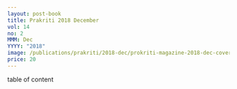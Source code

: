 ```yaml
---
layout: post-book
title: Prakriti 2018 December
vol: 14
no: 2
MMM: Dec
YYYY: "2018"
image: /publications/prakriti/2018-dec/prokriti-magazine-2018-dec-cover.jpg
price: 20
---
```

table of content